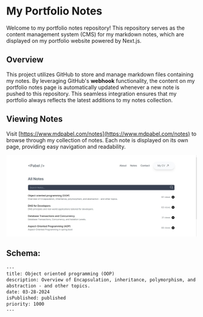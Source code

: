 # My Portfolio Notes

Welcome to my portfolio notes repository! This repository serves as the content management system (CMS) for my markdown notes, which are displayed on my portfolio website powered by Next.js.

## Overview

This project utilizes GitHub to store and manage markdown files containing my notes. By leveraging GitHub's **webhook** functionality, the content on my portfolio notes page is automatically updated whenever a new note is pushed to this repository. This seamless integration ensures that my portfolio always reflects the latest additions to my notes collection.

## Viewing Notes

Visit [https://www.mdpabel.com/notes](https://www.mdpabel.com/notes) to browse through my collection of notes. Each note is displayed on its own page, providing easy navigation and readability.

<div style="text-align: center;">
    <img src="images/notes.jpg" alt="Notes" />
</div>

## Schema:

```mdx
---
title: Object oriented programming (OOP)
description: Overview of Encapsulation, inheritance, polymorphism, and abstraction - and other topics.
date: 03-28-2024
isPublished: published
priority: 1000
---
```
